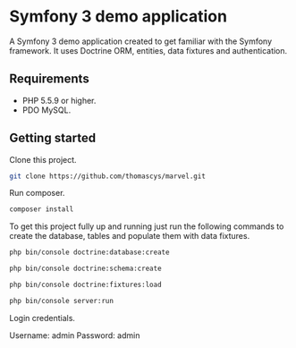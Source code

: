 # Symfony 3 demo application

A Symfony 3 demo application created to get familiar with the Symfony framework.
It uses Doctrine ORM, entities, data fixtures and authentication.

## Requirements

- PHP 5.5.9 or higher.
- PDO MySQL.

## Getting started

Clone this project.

```bash
git clone https://github.com/thomascys/marvel.git
```

Run composer.

```bash
composer install
```

To get this project fully up and running just run the following commands to create the database, tables and populate them with data fixtures.

```bash
php bin/console doctrine:database:create

php bin/console doctrine:schema:create

php bin/console doctrine:fixtures:load

php bin/console server:run
```

Login credentials.

Username: admin
Password: admin